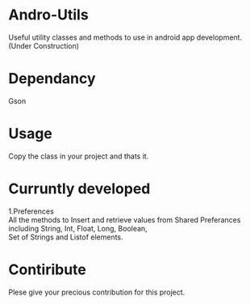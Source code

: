 # Andro-Utils

Useful utility classes and methods to use in android app development.
(Under Construction)

# Dependancy
Gson

# Usage
Copy the class in your project and thats it.

# Curruntly developed 
1.Preferences<BR>
  All the methods to Insert and retrieve values from Shared Preferances including String, Int, Float, Long, Boolean,    
  Set of Strings  and Listof elements. 

# Contiribute
Plese give your precious contribution for this project.
